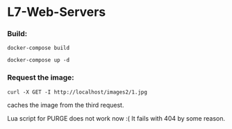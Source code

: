 # L7-Web-Servers
 
### Build:
```
docker-compose build

docker-compose up -d
```

### Request the image:
```
curl -X GET -I http://localhost/images2/1.jpg
```

caches the image from the third request.

Lua script for PURGE does not work now :(
It fails with 404 by some reason.
